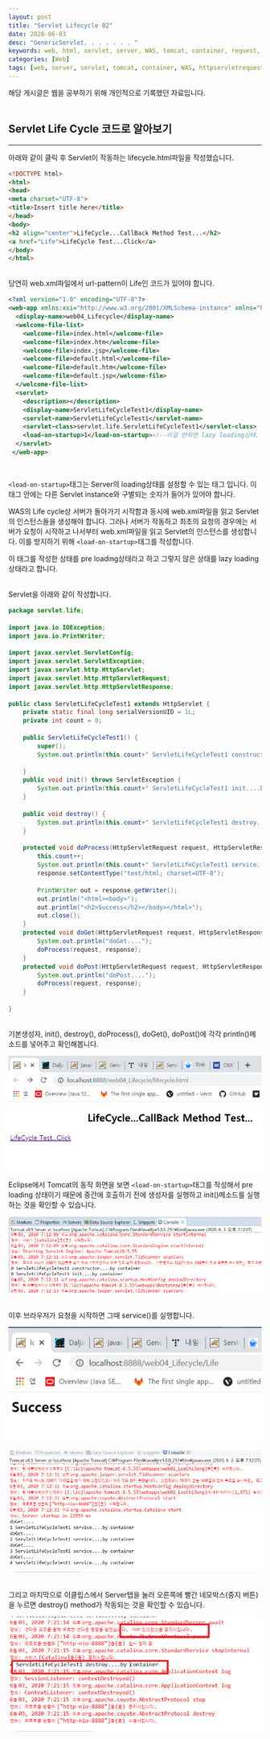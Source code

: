 ```yaml
---
layout: post
title: "Servlet Lifecycle 02"
date: 2020-06-03
desc: "GenericServlet. . . . . . . "
keywords: web, html, servlet, server, WAS, tomcat, container, request, pre_loading, lazy_loading
categories: [Web]
tags: [web, server, servlet, tomcat, container, WAS, httpservletrequest, httpservletresponse, doget, dopost, service]
---
```

해당 게시글은 웹을 공부하기 위해 개인적으로 기록했던 자료입니다.
<br>
<br>
## Servlet Life Cycle 코드로 알아보기

___

아래와 같이 클릭 후 Servlet이 작동하는 lifecycle.html파일을 작성했습니다. 

~~~html
<!DOCTYPE html>
<html>
<head>
<meta charset="UTF-8">
<title>Insert title here</title>
</head>
<body>
<h2 align="center">LifeCycle...CallBack Method Test...</h2>
<a href="Life">LifeCycle Test...Click</a>
</body>
</html>
~~~
<br>
당연히 web.xml파일에서 url-pattern이 Life인 코드가 있어야 합니다. 

~~~xml
<?xml version="1.0" encoding="UTF-8"?>
<web-app xmlns:xsi="http://www.w3.org/2001/XMLSchema-instance" xmlns="http://java.sun.com/xml/ns/javaee" xsi:schemaLocation="http://java.sun.com/xml/ns/javaee http://java.sun.com/xml/ns/javaee/web-app_2_5.xsd" id="WebApp_ID" version="2.5">
  <display-name>web04_Lifecycle</display-name>
  <welcome-file-list>
    <welcome-file>index.html</welcome-file>
    <welcome-file>index.htm</welcome-file>
    <welcome-file>index.jsp</welcome-file>
    <welcome-file>default.html</welcome-file>
    <welcome-file>default.htm</welcome-file>
    <welcome-file>default.jsp</welcome-file>
  </welcome-file-list>
  <servlet>
    <description></description>
    <display-name>ServletLifeCycleTest1</display-name>
    <servlet-name>ServletLifeCycleTest1</servlet-name>
    <servlet-class>servlet.life.ServletLifeCycleTest1</servlet-class>
    <load-on-startup>1</load-on-startup><!--이걸 안하면 lazy loading상태.   하면 pre loading상태.  -->
  </servlet>
 </web-app>
~~~
<br>

`<load-on-startup>`태그는 Server의 loading상태를 설정할 수 있는 태그 입니다. 이 태그 안에는 다른 Servlet instance와 구별되는 숫자가 들어가 있어야 합니다. 

WAS의 Life cycle상 서버가 돌아가기 시작함과 동시에 web.xml파일을 읽고 Servlet의 인스턴스들을 생성해야 합니다. 그러나 서버가 작동하고 최초의 요청의 경우에는 서버가 요청이 시작하고 나서부터 web.xml파일을 읽고 Servlet의 인스턴스를 생성합니다. 이를 방지하기 위해 `<load-on-startup>`태그를 작성합니다. 

이 태그를 작성한 상태를 pre loading상태라고 하고 그렇지 않은 상태를 lazy loading상태라고 합니다. 

<br>
Servlet을 아래와 같이 작성합니다. 
<br>

~~~java
package servlet.life;

import java.io.IOException;
import java.io.PrintWriter;

import javax.servlet.ServletConfig;
import javax.servlet.ServletException;
import javax.servlet.http.HttpServlet;
import javax.servlet.http.HttpServletRequest;
import javax.servlet.http.HttpServletResponse;

public class ServletLifeCycleTest1 extends HttpServlet {
	private static final long serialVersionUID = 1L;
	private int count = 0;		
       
    public ServletLifeCycleTest1() {
    	super();
    	System.out.println(this.count+" ServletLifeCycleTest1 constructor....by container");
        
    }
	public void init() throws ServletException {
		System.out.println(this.count+" ServletLifeCycleTest1 init....by container");
	}
	
	public void destroy() {
		System.out.println(this.count+" ServletLifeCycleTest1 destroy....by container");
	}

	protected void doProcess(HttpServletRequest request, HttpServletResponse response) throws ServletException, IOException {
		this.count++;
		System.out.println(this.count+" ServletLifeCycleTest1 service....by container");
		response.setContentType("text/html; charset=UTF-8");
		
		PrintWriter out = response.getWriter();
		out.println("<html><body>");
		out.println("<h2>Success</h2></body></html>");
		out.close();
	}
	protected void doGet(HttpServletRequest request, HttpServletResponse response) throws ServletException, IOException {
		System.out.println("doGet....");
		doProcess(request, response);
	}
	protected void doPost(HttpServletRequest request, HttpServletResponse response) throws ServletException, IOException {
		System.out.println("doPost....");
		doProcess(request, response);
	}

}

~~~
<br>
기본생성자, init(), destroy(), doProcess(), doGet(), doPost()에 각각 println()메소드를 넣어주고 확인해봅니다. 
<br>

![32lifecycle](/static/assets/img/blog/web/02ServletLifeCycle/32lifecycle.png)
<br>

Eclipse에서 Tomcat의 동작 화면을 보면 `<load-on-startup>`태그를 작성해서 pre loading 상태이기 때문에 중간에 호출하기 전에 생성자를 실행하고 init()메소드를 실행하는 것을 확인할 수 있습니다. 
<br>

![34lifecycle3](/static/assets/img/blog/web/02ServletLifeCycle/34lifecycle3.png)

<br>
이후 브라우저가 요청을 시작하면 그때 service()를 실행합니다. 

![33lifecycle2.png](/static/assets/img/blog/web/02ServletLifeCycle/33lifecycle2.png)

![35lifecycle4](/static/assets/img/blog/web/02ServletLifeCycle/35lifecycle4.png)

<br>
그리고 마지막으로 이클립스에서 Server탭을 눌러 오른쪽에 빨간 네모박스(중지 버튼)을 누르면 destroy() method가 작동되는 것을 확인할 수 있습니다. 
<br>

![36lifecycle5](/static/assets/img/blog/web/02ServletLifeCycle/36lifecycle5.png)